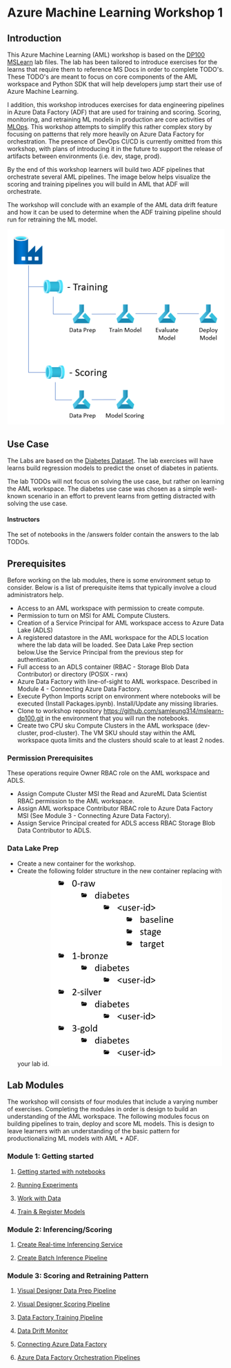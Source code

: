 # Azure Machine Learning Workshop 1

## Introduction
This Azure Machine Learning (AML) workshop is based on the [DP100 MSLearn](https://github.com/MicrosoftLearning/mslearn-dp100) lab files. The lab has been tailored to introduce exercises for the learns that require them to reference MS Docs in order to complete TODO's. These TODO's are meant to focus on core components of the AML workspace and Python SDK that will help developers jump start their use of Azure Machine Learning. 

I addition, this workshop introduces exercises for data engineering pipelines in Azure Data Factory (ADF) that are used for training and scoring. Scoring, monitoring, and retraining ML models in production are core activities of [MLOps](https://en.wikipedia.org/wiki/MLOps). This workshop attempts to simplify this rather complex story by focusing on patterns that rely more heavily on Azure Data Factory for orchestration. The presence of DevOps CI/CD is currently omitted from this workshop, with plans of introducing it in the future to support the release of artifacts between environments (i.e. dev, stage, prod).

By the end of this workshop learners will build two ADF pipelines that orchestrate several AML pipelines. The image below helps visualize the scoring and training pipelines you will build in AML that ADF will orchestrate.

The workshop will conclude with an example of the AML data drift feature and how it can be used to determine when the ADF training pipeline should run for retraining the ML model.

![ADF pipelines for training and scoring that call AML pipelines for each step of the process](./code/img/readmearchitecture.png)

## Use Case

The Labs are based on the [Diabetes Dataset](https://www.kaggle.com/mathchi/diabetes-data-set). The lab exercises will have learns build regression models to predict the onset of diabetes in patients.

The lab TODOs will not focus on solving the use case, but rather on learning the AML workspace. The diabetes use case was chosen as a simple well-known scenario in an effort to prevent learns from getting distracted with solving the use case.

#### Instructors
The set of notebooks in the /answers folder contain the answers to the lab TODOs.

## Prerequisites
Before working on the lab modules, there is some environment setup to consider. Below is a list of prerequisite items that typically involve a cloud administrators help.

- Access to an AML workspace with permission to create compute.
- Permission to turn on MSI for AML Compute Clusters.
- Creation of a Service Principal for AML workspace access to Azure Data Lake (ADLS)
- A registered datastore in the AML workspace for the ADLS location where the lab data will be loaded. See Data Lake Prep section below.Use the Service Principal from the previous step for authentication.
- Full access to an ADLS container (RBAC - Storage Blob Data Contributor) or directory (POSIX - rwx)
- Azure Data Factory with line-of-sight to AML workspace. Described in Module 4 - Connecting Azure Data Factory.
- Execute Python Imports script on environment where notebooks will be executed (Install Packages.ipynb). Install/Update any missing libraries.
- Clone to workshop repository https://github.com/samleung314/mslearn-dp100.git in the environment that you will run the notebooks.
- Create two CPU sku Compute Clusters in the AML workspace (dev-cluster, prod-cluster). The VM SKU should stay within the AML workspace quota limits and the clusters should scale to at least 2 nodes.

### Permission Prerequisites
These operations require Owner RBAC role on the AML workspace and ADLS.

- Assign Compute Cluster MSI the Read and AzureML Data Scientist RBAC permission to the AML workspace.
- Assign AML workspace Contributor RBAC role to Azure Data Factory MSI (See Module 3 - Connecting Azure Data Factory).
- Assign Service Principal created for ADLS access RBAC Storage Blob Data Contributor to ADLS.

### Data Lake Prep
- Create a new container for the workshop.
- Create the following folder structure in the new container replacing <user-id> with your lab id.
![Data Lake folder structure for lab.](./code/img/datalakelabfolders.png)


## Lab Modules
The workshop will consists of four modules that include a varying number of exercises. Completing the modules in order is design to build an understanding of the AML workspace. The following modules focus on building pipelines to train, deploy and score ML models. This is design to leave learners with an understanding of the basic pattern for productionalizing ML models with AML + ADF.

### Module 1: Getting started 

1. [Getting started with notebooks](./code/Get%20Started%20with%20Notebooks.ipynb)

1. [Running Experiments](./code/Run%20Experiments.ipynb)

1. [Work with Data](./code/Work%20with%20Data.ipynb)

1. [Train & Register Models](./code/Train%20Models.ipynb)

### Module 2: Inferencing/Scoring

1. [Create Real-time Inferencing Service](./code/Create%20a%20Real-time%20Inferencing%20Service.ipynb)

1. [Create Batch Inference Pipeline](./code/Create%20a%20Batch%20Inferencing%20Service.ipynb)

### Module 3: Scoring and Retraining Pattern

1. [Visual Designer Data Prep Pipeline](./code/Visual%20Designer%20Data%20Prep%20Pipeline.ipynb)

1. [Visual Designer Scoring Pipeline](./code/Visual%20Designer%20Scoring%20Pipeline.ipynb)

1. [Data Factory Training Pipeline]() 

1. [Data Drift Monitor]()

1. [Connecting Azure Data Factory]()

1. [Azure Data Factory Orchestration Pipelines]()

